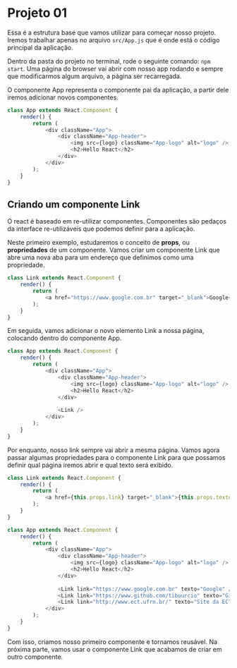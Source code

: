 # Projeto 01

Essa é a estrutura base que vamos utilizar para começar nosso projeto. Iremos trabalhar apenas no arquivo `src/App.js` que é onde está o código principal da aplicação.

Dentro da pasta do projeto no terminal, rode o seguinte comando: `npm start`. Uma página do browser vai abrir com nosso app rodando e sempre que modificarmos algum arquivo, a página ser recarregada.

O componente App representa o componente pai da aplicação, a partir dele iremos adicionar novos componentes.

```javascript
class App extends React.Component {
    render() {
        return (
            <div className="App">
                <div className="App-header">
                    <img src={logo} className="App-logo" alt="logo" />
                    <h2>Hello React</h2>
                </div>
            </div>
        );
    }
}
```

## Criando um componente Link

O react é baseado em re-utilizar componentes. Componentes são pedaços da interface re-utilizáveis que podemos definir para a aplicação.

Neste primeiro exemplo, estudaremos o conceito de **props**, ou **propriedades** de um componente. Vamos criar um componente Link que abre uma nova aba para um endereço que definimos como uma propriedade.

```javascript
class Link extends React.Component {
    render() {
        return (
            <a href="https://www.google.com.br" target="_blank">Google</a>
        );
    }
}
```

Em seguida, vamos adicionar o novo elemento Link a nossa página, colocando dentro do componente App.

```javascript
class App extends React.Component {
    render() {
        return (
            <div className="App">
                <div className="App-header">
                    <img src={logo} className="App-logo" alt="logo" />
                    <h2>Hello React</h2>
                </div>
                
                <Link />
            </div>
        );
    }
}
```

Por enquanto, nosso link sempre vai abrir a mesma página. Vamos agora passar algumas propriedades para o componente Link para que possamos definir qual página iremos abrir e qual texto será exibido.

```javascript
class Link extends React.Component {
    render() {
        return (
            <a href={this.props.link} target="_blank">{this.props.texto}</a>
        );
    }
}
```

```javascript
class App extends React.Component {
    render() {
        return (
            <div className="App">
                <div className="App-header">
                    <img src={logo} className="App-logo" alt="logo" />
                    <h2>Hello React</h2>
                </div>
                
                <Link link="https://www.google.com.br" texto="Google" />
                <Link link="https://www.github.com/tibuurcio" texto="Github" />
                <Link link="http://www.ect.ufrn.br/" texto="Site da ECT"/>
            </div>
        );
    }
}
```

Com isso, criamos nosso primeiro componente e tornamos reusável. Na próxima parte, vamos usar o componente Link que acabamos de criar em outro componente.
